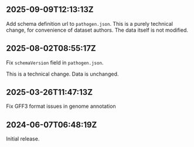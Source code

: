## 2025-09-09T12:13:13Z

Add schema definition url to `pathogen.json`. This is a purely technical change, for convenience of dataset authors. The data itself is not modified.

## 2025-08-02T08:55:17Z

Fix `schemaVersion` field in `pathogen.json`.

This is a technical change. Data is unchanged.

## 2025-03-26T11:47:13Z

Fix GFF3 format issues in genome annotation

## 2024-06-07T06:48:19Z

Initial release.
